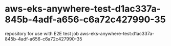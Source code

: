 # aws-eks-anywhere-test-d1ac337a-845b-4adf-a656-c6a72c427990-35
repository for use with E2E test job aws-eks-anywhere-test:d1ac337a-845b-4adf-a656-c6a72c427990-35
